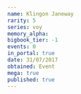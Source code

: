 ```yaml
---
name: Klingon Janeway
rarity: 5
series: voy
memory_alpha:
bigbook_tier: -1
events: 0
in_portal: true
date: 31/07/2017
obtained: Event
mega: true
published: true
---
```



